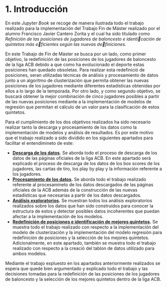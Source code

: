 # 1. Introducción

En este *Jupyter Book* se recoge de manera ilustrada todo el trabajo realizado para la implementación del Trabajo Fin de Máster realizado por el alumno Francisco Javier Cantero Zorita y el cual ha sido titulado como *Refinición de las posiciones de jugadores de baloncesto e identicación de quintetos más eficientes según las nuevas definiciones*. 

En este Trabajo de Fin de Máster se busca por un lado, como primer objetivo, la redefinición de las posiciones de los jugadores de baloncesto de la liga ACB debido a que como ha evolucionado el deporte estas posiciones han quedado obsoletas. Para realizar esta redefinició de posiciones, seran utilizadas técnicas de análisis y procesamiento de datos junto a un algoritmo de clusterización que permita obtener las nuevas posiciones de los jugadores mediante diferentes estadísticas obtenidas por ellos a lo largo de la temporada. Por otro lado, y como segundo objetivo, se buscará obtener la mejor combinación de cinco jugadores posibles a partir de las nuevas posiciones mediante a la implementación de modelos de regresión que permitan el cálculo de un valor para la clasificación de estos quintetos.

Para el cumplimiento de los dos objetivos realizados ha sido necesario realizar tanto la descarga y procesamiento de  los datos como la implementación de modelos y análisis de resultados. Es por este motivo que el trabajo realizado a sido dividido en los siguientes apartados para facilitar el entendimineto de este:
* **[Descarga de los datos](2.%20Descarga%20de%20datos.md).** Se aborda todo el proceso de descarga de los datos de las páginas oficiales de la liga ACB. En este apartado será explicado el proceso de descarga de los datos de los box scores de los jugadores, las cartas de tiro, los play by play y la información referente a los jugadores.
* **[Procesamiento de los datos](3.%20Procesamiento%20de%20los%20datos.md).** Se aborda todo el trabajo realizado referente al procesamineto de los datos descargados de las páginas oficiales de la ACB además de la construcción de las nuevas estadísticas que necesarias a partir de los datos descargados.
* **[Análisis exploratorios](4.%20Análisis%20exploratorios.md).** Se muestran todos los análisis exploratorios realizados sobre los datos que han sido construidos para conocer la estructura de estos y detectar posibles datos incoherentes que puedan afectar a la implementación de los modelos.
* **[Redefinición de posiciones e identificación de mejores quintetos](5.%20Implementacion.md).** Se muestra todo el trabajo realizado con respecto a la implementación del modelo de clusterización y la implementación del modelo regresión para redefinición de posiciones y la selección de los mejores quintetos. Adicionalmente, en este apartado, también se muestra todo el trabajo realizado con respecto a la creació del tablon de datos utilizado para ambos modelos.

Mediante el trabajo expluesto en los apartados anteriormente realizados se espera que quede bien argumentado y explicado todo el trabajo y las decisiones tomadas para la redefinición de las posiciones de los jugadores de baloncesto y la selección de los mejores quintetos dentro de la liga ACB.